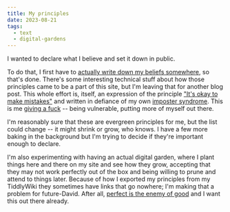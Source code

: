 ```yaml
---
title: My principles
date: 2023-08-21
tags:
  - text
  - digital-gardens
---
```


I wanted to declare what I believe and set it down in public.

<!--more-->

To do that, I first have to [actually write down my beliefs somewhere](/principles/), so that's done. There's some interesting technical stuff about how those principles came to be a part of this site, but I'm leaving that for another blog post. This whole effort is, itself, an expression of the principle ["It's okay to make mistakes"](/principles/it-s-okay-to-make-mistakes/) and written in defiance of my own [imposter syndrome](/writing/i-have-imposter-syndrome/). This is me [giving a fuck](/principles/give-a-fuck) -- being vulnerable, putting more of myself out there.

I'm reasonably sure that these are evergreen principles for me, but the list could change -- it might shrink or grow, who knows. I have a few more baking in the background but I'm trying to decide if they're important enough to declare.

I'm also experimenting with having an actual digital garden, where I plant things here and there on my site and see how they grow, accepting that they may not work perfectly out of the box and being willing to prune and attend to things later. Because of how I exported my principles from my TiddlyWiki they sometimes have links that go nowhere; I'm making that a problem for future-David. After all, [perfect is the enemy of good](/principles/perfect-is-the-enemy-of-good/) and I want this out there already.
